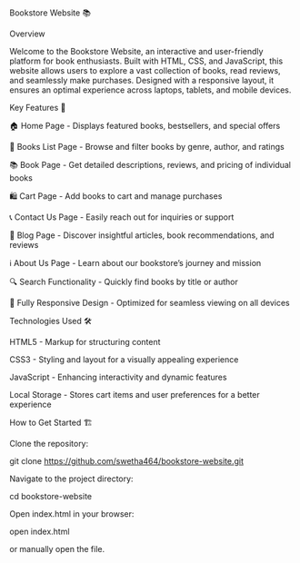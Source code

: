Bookstore Website 📚

Overview

Welcome to the Bookstore Website, an interactive and user-friendly platform for book enthusiasts. Built with HTML, CSS, and JavaScript, this website allows users to explore a vast collection of books, read reviews, and seamlessly make purchases. Designed with a responsive layout, it ensures an optimal experience across laptops, tablets, and mobile devices.

Key Features 🚀

🏠 Home Page - Displays featured books, bestsellers, and special offers

📖 Books List Page - Browse and filter books by genre, author, and ratings

📚 Book Page - Get detailed descriptions, reviews, and pricing of individual books

🛍️ Cart Page - Add books to cart and manage purchases

📞 Contact Us Page - Easily reach out for inquiries or support

📝 Blog Page - Discover insightful articles, book recommendations, and reviews

ℹ️ About Us Page - Learn about our bookstore’s journey and mission

🔍 Search Functionality - Quickly find books by title or author

📱 Fully Responsive Design - Optimized for seamless viewing on all devices

Technologies Used 🛠️

HTML5 - Markup for structuring content

CSS3 - Styling and layout for a visually appealing experience

JavaScript  - Enhancing interactivity and dynamic features

Local Storage - Stores cart items and user preferences for a better experience

How to Get Started 🏗️

Clone the repository:

git clone https://github.com/swetha464/bookstore-website.git

Navigate to the project directory:

cd bookstore-website

Open index.html in your browser:

open index.html

or manually open the file.

